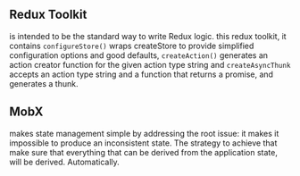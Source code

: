 ## Redux Toolkit
is intended to be the standard way to write Redux logic. 
this redux toolkit, it contains `configureStore()` wraps createStore to provide simplified configuration options and good defaults, `createAction()` generates an action creator function for the given action type string and `createAsyncThunk` accepts an action type string and a function that returns a promise, and generates a thunk.

## MobX
makes state management simple by addressing the root issue: it makes it impossible to produce an inconsistent state. The strategy to achieve that make sure that everything that can be derived from the application state, will be derived. Automatically.

